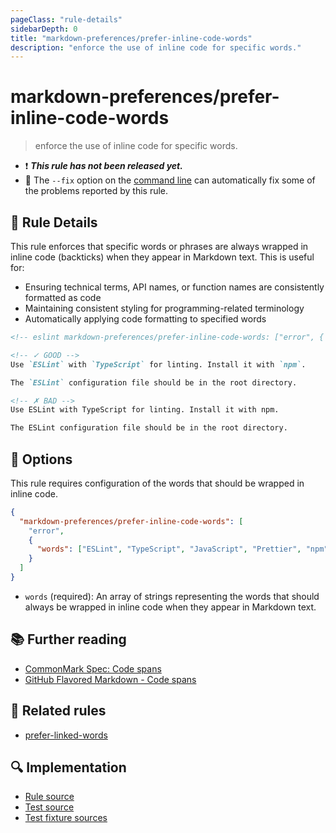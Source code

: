 ```yaml
---
pageClass: "rule-details"
sidebarDepth: 0
title: "markdown-preferences/prefer-inline-code-words"
description: "enforce the use of inline code for specific words."
---
```


# markdown-preferences/prefer-inline-code-words

> enforce the use of inline code for specific words.

- ❗ <badge text="This rule has not been released yet." vertical="middle" type="error"> **_This rule has not been released yet._** </badge>
- 🔧 The `--fix` option on the [command line](https://eslint.org/docs/user-guide/command-line-interface#fixing-problems) can automatically fix some of the problems reported by this rule.

## 📖 Rule Details

This rule enforces that specific words or phrases are always wrapped in inline code (backticks) when they appear in Markdown text. This is useful for:

- Ensuring technical terms, API names, or function names are consistently formatted as code
- Maintaining consistent styling for programming-related terminology
- Automatically applying code formatting to specified words

<!-- eslint-skip -->

```md
<!-- eslint markdown-preferences/prefer-inline-code-words: ["error", { "words": ["ESLint", "TypeScript", "npm"] }] -->

<!-- ✓ GOOD -->
Use `ESLint` with `TypeScript` for linting. Install it with `npm`.

The `ESLint` configuration file should be in the root directory.

<!-- ✗ BAD -->
Use ESLint with TypeScript for linting. Install it with npm.

The ESLint configuration file should be in the root directory.

```

## 🔧 Options

This rule requires configuration of the words that should be wrapped in inline code.

```json
{
  "markdown-preferences/prefer-inline-code-words": [
    "error",
    {
      "words": ["ESLint", "TypeScript", "JavaScript", "Prettier", "npm", "yarn"]
    }
  ]
}
```

- `words` (required): An array of strings representing the words that should always be wrapped in inline code when they appear in Markdown text.

## 📚 Further reading

- [CommonMark Spec: Code spans](https://spec.commonmark.org/0.31.2/#code-spans)
- [GitHub Flavored Markdown - Code spans](https://github.github.com/gfm/#code-spans)

## 👫 Related rules

- [prefer-linked-words]

[prefer-linked-words]: ./prefer-linked-words.md

## 🔍 Implementation

- [Rule source](https://github.com/ota-meshi/eslint-plugin-markdown-preferences/blob/main/src/rules/prefer-inline-code-words.ts)
- [Test source](https://github.com/ota-meshi/eslint-plugin-markdown-preferences/blob/main/tests/src/rules/prefer-inline-code-words.ts)
- [Test fixture sources](https://github.com/ota-meshi/eslint-plugin-markdown-preferences/tree/main/tests/fixtures/rules/prefer-inline-code-words)
